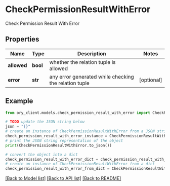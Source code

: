 # CheckPermissionResultWithError

Check Permission Result With Error

## Properties

Name | Type | Description | Notes
------------ | ------------- | ------------- | -------------
**allowed** | **bool** | whether the relation tuple is allowed | 
**error** | **str** | any error generated while checking the relation tuple | [optional] 

## Example

```python
from ory_client.models.check_permission_result_with_error import CheckPermissionResultWithError

# TODO update the JSON string below
json = "{}"
# create an instance of CheckPermissionResultWithError from a JSON string
check_permission_result_with_error_instance = CheckPermissionResultWithError.from_json(json)
# print the JSON string representation of the object
print(CheckPermissionResultWithError.to_json())

# convert the object into a dict
check_permission_result_with_error_dict = check_permission_result_with_error_instance.to_dict()
# create an instance of CheckPermissionResultWithError from a dict
check_permission_result_with_error_from_dict = CheckPermissionResultWithError.from_dict(check_permission_result_with_error_dict)
```
[[Back to Model list]](../README.md#documentation-for-models) [[Back to API list]](../README.md#documentation-for-api-endpoints) [[Back to README]](../README.md)


